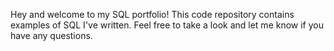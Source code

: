 Hey and welcome to my SQL portfolio! This code repository contains examples of SQL I've written. Feel free to take a look and let me know if you have any questions.
